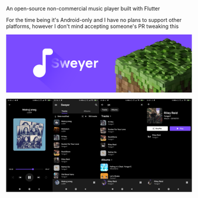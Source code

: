An open-source non-commercial music player built with Flutter

For the time being it's Android-only and I have no plans to support other platforms, however
I don't mind accepting someone's PR tweaking this

<img alt="" src="./static_assets/readme/logo.png"></div>

<img alt="" src="./static_assets/readme/1.jpg" width="25%"><img alt="" src="./static_assets/readme/2.jpg" width="25%" /><img alt="" src="./static_assets/readme/3.jpg" width="25%" /><img alt="" src="./static_assets/readme/4.jpg" width="25%" />

